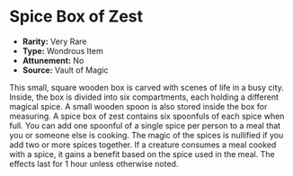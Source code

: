 # Spice Box of Zest

- **Rarity:** Very Rare
- **Type:** Wondrous Item
- **Attunement:** No
- **Source:** Vault of Magic

This small, square wooden box is carved with scenes of life in a busy city. Inside, the box is divided into six compartments, each holding a different magical spice. A small wooden spoon is also stored inside the box for measuring. A spice box of zest contains six spoonfuls of each spice when full. You can add one spoonful of a single spice per person to a meal that you or someone else is cooking. The magic of the spices is nullified if you add two or more spices together. If a creature consumes a meal cooked with a spice, it gains a benefit based on the spice used in the meal. The effects last for 1 hour unless otherwise noted.

